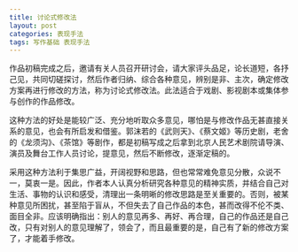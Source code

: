 ```yaml
---
title: 讨论式修改法
layout: post
categories: 表现手法
tags: 写作基础 表现手法
---
```


作品初稿完成之后，邀请有关人员召开研讨会，请大家评头品足，论长道短，各抒己见，共同切磋探讨，然后作者归纳、综合各种意见，辨别是非、主次，确定修改方案再进行修改的方法，称为讨论式修改法。此法适合于戏剧、影视剧本或集体参与创作的作品修改。

这种方法的好处是能较广泛、充分地听取众多意见，哪怕是与修改作品无甚直接关系的意见，也会有所启发和借鉴。郭沫若的《武则天》、《蔡文姬》等历史剧，老舍的《龙须沟》、《茶馆》等剧作，都是初稿写成之后拿到北京人民艺术剧院请导演、演员及舞台工作人员讨论，提意见，然后不断修改，逐渐定稿的。

采用这种方法利于集思广益，开阔视野和思路，但也常常难免意见分散，众说不一，莫衷一是。因此，作者本人认真分析研究各种意见的精神实质，并结合自己对生活、事物的认识和感受，清理出一条明晰的修改思路是至关重要的。否则，被某种意见所困扰，甚至陷于盲从，不但失去了自己作品的本色，甚而改得不伦不类、面目全非。应该明确指出：别人的意见再多、再好、再合理，自己的作品还是自己改，只有对别人的意见理解了，领会了，而且最重要的是，自己有了新的修改方案了，才能着手修改。 